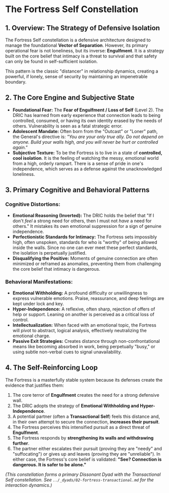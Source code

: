 # The Fortress Self Constellation

## 1. Overview: The Strategy of Defensive Isolation

The Fortress Self constellation is a defensive architecture designed to manage the foundational **Vector of Separation**. However, its primary operational fear is not loneliness, but its inverse: **Engulfment**. It is a strategy built on the core belief that intimacy is a threat to survival and that safety can only be found in self-sufficient isolation.

This pattern is the classic "distancer" in relationship dynamics, creating a powerful, if lonely, sense of security by maintaining an impenetrable boundary.

## 2. The Core Engine and Subjective State

*   **Foundational Fear:** The **Fear of Engulfment / Loss of Self** (Level 2). The DRIC has learned from early experience that connection leads to being controlled, consumed, or having its own identity erased by the needs of others. Vulnerability is seen as a fatal strategic error.
*   **Adolescent Mandate:** Often born from the "Outcast" or "Loner" path, the General's directive is: *"You are your only true ally. Do not depend on anyone. Build your walls high, and you will never be hurt or controlled again."*
*   **Subjective Texture:** To be the Fortress is to live in a state of **controlled, cool isolation**. It is the feeling of watching the messy, emotional world from a high, orderly rampart. There is a sense of pride in one's independence, which serves as a defense against the unacknowledged loneliness.

## 3. Primary Cognitive and Behavioral Patterns

### Cognitive Distortions:
*   **Emotional Reasoning (Inverted):** The DRIC holds the belief that "If I don't *feel* a strong need for others, then I must not *have* a need for others." It mistakes its own emotional suppression for a sign of genuine independence.
*   **Perfectionistic Standards for Intimacy:** The Fortress sets impossibly high, often unspoken, standards for who is "worthy" of being allowed inside the walls. Since no one can ever meet these perfect standards, the isolation is perpetually justified.
*   **Disqualifying the Positive:** Moments of genuine connection are often minimized or reframed as anomalies, preventing them from challenging the core belief that intimacy is dangerous.

### Behavioral Manifestations:
*   **Emotional Withholding:** A profound difficulty or unwillingness to express vulnerable emotions. Praise, reassurance, and deep feelings are kept under lock and key.
*   **Hyper-Independence:** A reflexive, often sharp, rejection of offers of help or support. Leaning on another is perceived as a critical loss of control.
*   **Intellectualization:** When faced with an emotional topic, the Fortress will pivot to abstract, logical analysis, effectively neutralizing the emotional charge.
*   **Passive Exit Strategies:** Creates distance through non-confrontational means like becoming absorbed in work, being perpetually "busy," or using subtle non-verbal cues to signal unavailability.

## 4. The Self-Reinforcing Loop

The Fortress is a masterfully stable system because its defenses create the evidence that justifies them:
1.  The core terror of **Engulfment** creates the need for a strong defensive wall.
2.  The DRIC adopts the strategy of **Emotional Withholding and Hyper-Independence**.
3.  A potential partner (often a **Transactional Self**) feels this distance and, in their own attempt to secure the connection, **increases their pursuit**.
4.  The Fortress perceives this intensified pursuit as a direct threat of **Engulfment**.
5.  The Fortress responds by **strengthening its walls and withdrawing further**.
6.  The partner either escalates their pursuit (proving they are "needy" and "suffocating") or gives up and leaves (proving they are "unreliable"). In either case, the Fortress's core belief is validated: **"See? Connection is dangerous. It is safer to be alone."**

*(This constellation forms a primary Dissonant Dyad with the Transactional Self constellation. See `../_dyads/02-fortress-transactional.md` for the interaction dynamics.)*
